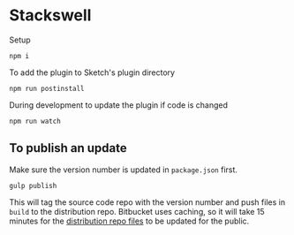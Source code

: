 # Stackswell

Setup

    npm i
    
To add the plugin to Sketch's plugin directory

    npm run postinstall
    
During development to update the plugin if code is changed

    npm run watch
    
## To publish an update

Make sure the version number is updated in `package.json` first.

    gulp publish
    
This will tag the source code repo with the version number and push files in `build` to the distribution repo. Bitbucket uses caching, so it will take 15 minutes for the [distribution repo files](https://stackswell.bitbucket.io/stackswell/appcast.xml) to be updated for the public.